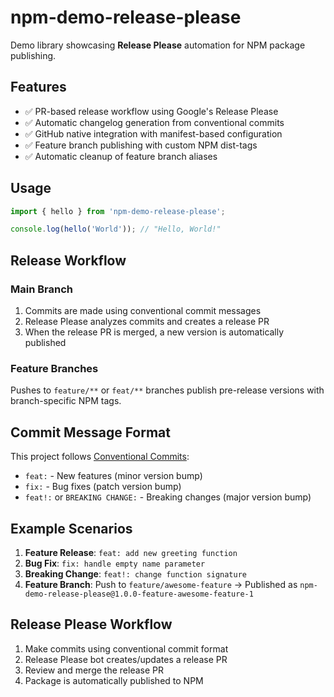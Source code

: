 # npm-demo-release-please

Demo library showcasing **Release Please** automation for NPM package publishing.

## Features

- ✅ PR-based release workflow using Google's Release Please
- ✅ Automatic changelog generation from conventional commits
- ✅ GitHub native integration with manifest-based configuration  
- ✅ Feature branch publishing with custom NPM dist-tags
- ✅ Automatic cleanup of feature branch aliases

## Usage

```javascript
import { hello } from 'npm-demo-release-please';

console.log(hello('World')); // "Hello, World!"
```

## Release Workflow

### Main Branch
1. Commits are made using conventional commit messages
2. Release Please analyzes commits and creates a release PR
3. When the release PR is merged, a new version is automatically published

### Feature Branches
Pushes to `feature/**` or `feat/**` branches publish pre-release versions with branch-specific NPM tags.

## Commit Message Format

This project follows [Conventional Commits](https://www.conventionalcommits.org/):

- `feat:` - New features (minor version bump)
- `fix:` - Bug fixes (patch version bump)
- `feat!:` or `BREAKING CHANGE:` - Breaking changes (major version bump)

## Example Scenarios

1. **Feature Release**: `feat: add new greeting function`
2. **Bug Fix**: `fix: handle empty name parameter`
3. **Breaking Change**: `feat!: change function signature`
4. **Feature Branch**: Push to `feature/awesome-feature` → Published as `npm-demo-release-please@1.0.0-feature-awesome-feature-1`

## Release Please Workflow

1. Make commits using conventional commit format
2. Release Please bot creates/updates a release PR
3. Review and merge the release PR
4. Package is automatically published to NPM